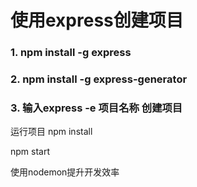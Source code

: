 # 使用express创建项目

### 1. npm install -g express
### 2. npm install -g express-generator
### 3. 输入express -e 项目名称 创建项目

运行项目
npm install 

npm start

使用nodemon提升开发效率